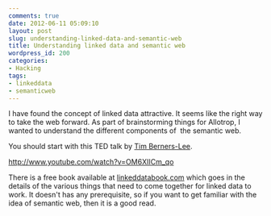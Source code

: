 ```yaml
---
comments: true
date: 2012-06-11 05:09:10
layout: post
slug: understanding-linked-data-and-semantic-web
title: Understanding linked data and semantic web
wordpress_id: 200
categories:
- Hacking
tags:
- linkeddata
- semanticweb
---
```


I have found the concept of linked data attractive. It seems like the right way to take the web forward. As part of brainstorming things for Allotrop, I wanted to understand the different components of  the semantic web.

You should start with this TED talk by [Tim Berners-Lee](http://www.w3.org/People/Berners-Lee/).

http://www.youtube.com/watch?v=OM6XIICm_qo

There is a free book available at [linkeddatabook.com](http://www.linkeddatabook.com) which goes in the details of the various things that need to come together for linked data to work. It doesn't has any prerequisite, so if you want to get familiar with the idea of semantic web, then it is a good read.



